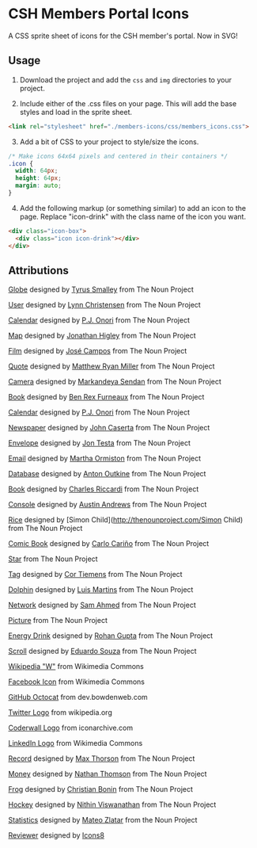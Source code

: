 CSH Members Portal Icons
========================
A CSS sprite sheet of icons for the CSH member's portal. Now in SVG!

Usage
-----
1) Download the project and add the `css` and `img` directories to your project.

2) Include either of the .css files on your page. This will add the base styles and load in the sprite sheet.

```html
<link rel="stylesheet" href="./members-icons/css/members_icons.css">
```

3) Add a bit of CSS to your project to style/size the icons.

```css
/* Make icons 64x64 pixels and centered in their containers */
.icon {
  width: 64px;
  height: 64px;
  margin: auto;
}
```

4) Add the following markup (or something similar) to add an icon to the page. Replace "icon-drink" with the class name of the icon you want.

```html
<div class="icon-box">
  <div class="icon icon-drink"></div>
</div>
```

Attributions
------------
[Globe](http://thenounproject.com/noun/globe/#icon-No16449) designed by [Tyrus Smalley](http://thenounproject.com/tyrussma) from The Noun Project

[User](http://thenounproject.com/noun/user/#icon-No4521) designed by [Lynn Christensen](http://thenounproject.com/lynnthemac) from The Noun Project

[Calendar](http://thenounproject.com/noun/calendar/#icon-No2774) designed by [P.J. Onori](http://thenounproject.com/somerandomdude) from The Noun Project

[Map](http://thenounproject.com/noun/map/#icon-No5260) designed by [Jonathan Higley](http://thenounproject.com/jonathan) from The Noun Project

[Film](http://thenounproject.com/noun/film/#icon-No16250) designed by [José Campos](http://thenounproject.com/jcampos) from The Noun Project

[Quote](http://thenounproject.com/noun/quote/#icon-No15788) designed by [Matthew Ryan Miller](http://thenounproject.com/mattermill) from The Noun Project

[Camera](http://thenounproject.com/noun/camera/#icon-No12855) designed by [Markandeya Sendan](http://thenounproject.com/sortagreat) from The Noun Project

[Book](http://thenounproject.com/noun/book/#icon-No3688) designed by [Ben Rex Furneaux](http://thenounproject.com/benfurneaux) from The Noun Project

[Calendar](http://thenounproject.com/noun/calendar/#icon-No2773) designed by [P.J. Onori](http://thenounproject.com/somerandomdude) from The Noun Project

[Newspaper](http://thenounproject.com/noun/newspaper/#icon-No1233) designed by [John Caserta](http://thenounproject.com/johncaserta) from The Noun Project

[Envelope](http://thenounproject.com/noun/envelope/#icon-No13468) designed by [Jon Testa](http://thenounproject.com/jontesta) from The Noun Project

[Email](http://thenounproject.com/noun/email/#icon-No15546) designed by [Martha Ormiston](http://thenounproject.com/MRFADesigns) from The Noun Project

[Database](http://thenounproject.com/noun/database/#icon-No15531) designed by [Anton Outkine](http://thenounproject.com/anton.outkine) from The Noun Project

[Book](http://thenounproject.com/noun/book/#icon-No2051) designed by [Charles Riccardi](http://thenounproject.com/charles) from The Noun Project

[Console](http://thenounproject.com/noun/console/#icon-No8571) designed by [Austin Andrews](http://thenounproject.com/Templarian) from The Noun Project

[Rice](http://thenounproject.com/noun/rice/#icon-No9545) designed by [Simon Child](http://thenounproject.com/Simon Child) from The Noun Project

[Comic Book](http://thenounproject.com/noun/comic-book/#icon-No7433) designed by [Carlo Cariño](http://thenounproject.com/cjcarino) from The Noun Project

[Star](http://thenounproject.com/noun/star/#icon-No432) from The Noun Project

[Tag](http://thenounproject.com/noun/tag/#icon-No3327) designed by [Cor Tiemens](http://thenounproject.com/cortiemens) from The Noun Project

[Dolphin](http://thenounproject.com/noun/dolphin/#icon-No7261) designed by [Luis Martins](http://thenounproject.com/Luis.F.D.Martins) from The Noun Project

[Network](http://thenounproject.com/noun/network/#icon-No3180) designed by [Sam Ahmed](http://thenounproject.com/thereisnaught) from The Noun Project

[Picture](http://thenounproject.com/noun/picture/#icon-No541) from The Noun Project

[Energy Drink](http://thenounproject.com/noun/energy-drink/#icon-No11928) designed by [Rohan Gupta](http://thenounproject.com/rohangupta1) from The Noun Project

[Scroll](http://thenounproject.com/noun/scroll/#icon-No1629) designed by [Eduardo Souza](http://thenounproject.com/souzaead) from The Noun Project

[Wikipedia "W"](http://en.m.wikipedia.org/wiki/File:Wikipedia-W-bold-in-square.svg) from Wikimedia Commons

[Facebook Icon](http://upload.wikimedia.org/wikipedia/commons/f/fb/Facebook_icon_2013.svg) from Wikimedia Commons

[GitHub Octocat](http://dev.bowdenweb.com/a/fonts/symbols/pictonic/svgs/github-01.svg) from dev.bowdenweb.com

[Twitter Logo](http://upload.wikimedia.org/wikipedia/en/9/9f/Twitter_bird_logo_2012.svg) from wikipedia.org

[Coderwall Logo](http://icons.iconarchive.com/icons/visualpharm/icons8-metro-style/512/Logos-Coderwall-icon.png) from iconarchive.com

[LinkedIn Logo](http://upload.wikimedia.org/wikipedia/commons/e/e9/Linkedin_icon.svg) from Wikimedia Commons

[Record](http://thenounproject.com/noun/record/#icon-No1141) designed by [Max Thorson](http://thenounproject.com/thorsonmscott) from The Noun Project

[Money](http://thenounproject.com/noun/money/#icon-No2524) designed by [Nathan Thomson](http://thenounproject.com/waymanate) from The Noun Project

[Frog](http://thenounproject.com/noun/frog/#icon-No3531) designed by [Christian Bonin](http://thenounproject.com/vanenino) from The Noun Project

[Hockey](http://thenounproject.com/noun/hockey/#icon-No19015) designed by [Nithin Viswanathan](http://thenounproject.com/nsteve) from The Noun Project

[Statistics](http://thenounproject.com/noun/statistics/#icon-No6491) designed by [Mateo Zlatar](http://www.thenounproject.com/mateozlatar) from the Noun Project

[Reviewer](http://icons8.com/web-app/for/win8/review) designed by [Icons8](http://icons8.com/)

